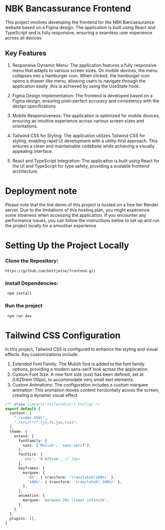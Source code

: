 # NBK Bancassurance Frontend

This project involves developing the frontend for the NBK Bancassurance website based on a Figma design. The application is built using React and TypeScript and is fully responsive, ensuring a seamless user experience across all devices





## Key Features

1. Responsive Dynamic Menu: The application features a fully responsive menu that adapts to various screen sizes. On mobile devices, the menu collapses into a hamburger icon. When clicked, the hamburger icon opens a drawer-like menu, allowing users to navigate through the application easily ,this is achieved by using the UseState hook.

2. Figma Design Implementation: The frontend is developed based on a Figma design, ensuring pixel-perfect accuracy and consistency with the design specifications

3. Mobile Responsiveness: The application is optimized for mobile devices, ensuring an intuitive experience across various screen sizes and orientations.

4. Tailwind CSS for Styling: The application utilizes Tailwind CSS for styling, enabling rapid UI development with a utility-first approach. This ensures a clean and maintainable codebase while achieving a visually appealing interface.


5. React and TypeScript Integration: The application is built using React for the UI and TypeScript for type safety, providing a scalable frontend architecture.


   
# Deployment note
Please note that the live demo of this project is hosted on a free tier Render server. Due to the limitations of this hosting plan, you might experience some slowness when accessing the application. If you encounter any performance issues, you can follow the instructions below to set up and run the project locally for a smoother experience

# Setting Up the Project Locally


### Clone the Repository:
```shell
https://github.com/bettjesse/frontend.git
 ```

### Install Dependencies: 

```shell
 npm install
```
### Run the project
```shell
 npm run dev 
```



# Tailwind CSS Configuration
In this project, Tailwind CSS is configured to enhance the styling and visual effects. Key customizations include:

1. Extended Font Family: The Mulish font is added to the font family options, providing a modern sans-serif look across the application.
2. Custom Font Size: A new font size (xxs) has been defined, set at 0.625rem (10px), to accommodate very small text elements.
3. Custom Animations: The configuration includes a custom marquee animation. This animation moves content horizontally across the screen, creating a dynamic visual effect 

```typescript
/** @type {import('tailwindcss').Config} */
export default {
  content: [
    "./index.html",
    "./src/**/*.{js,ts,jsx,tsx}",
  ],
  theme: {
    extend: {
      fontFamily: {
        sans: ['Mulish', 'sans-serif'],
      },
      fontSize: {
        'xxs': '0.625rem', // 10px
      },
      keyframes: {
        marquee: {
          '0%': { transform: 'translateX(100%)' },
          '100%': { transform: 'translateX(-100%)' },
        },
      },
      animation: {
        marquee: 'marquee 20s linear infinite',
      },
    },
  },
  plugins: [],
}


```
